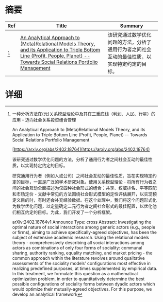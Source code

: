 # 摘要

| Ref | Title | Summary |
| --- | --- | --- |
| [^1] | [An Analytical Approach to (Meta)Relational Models Theory, and its Application to Triple Bottom Line (Profit, People, Planet) -- Towards Social Relations Portfolio Management](https://arxiv.org/abs/2402.18764) | 该研究通过数学优化问题的方法，分析了通用行为者之间社会互动的最佳性质，以实现特定约定的目标。 |

# 详细

[^1]: 一种分析方法在(元)关系模型理论中及其在三重底线（利润、人民、行星）的应用 - 迈向社会关系投资组合管理

    An Analytical Approach to (Meta)Relational Models Theory, and its Application to Triple Bottom Line (Profit, People, Planet) -- Towards Social Relations Portfolio Management

    [https://arxiv.org/abs/2402.18764](https://arxiv.org/abs/2402.18764)

    该研究通过数学优化问题的方法，分析了通用行为者之间社会互动的最佳性质，以实现特定约定的目标。

    

    研究通用行为者（例如人或公司）之间社会互动的最佳性质，旨在实现特定约定的目标，一直是广泛的学术研究对象。使用关系模型理论 - 将所有行为者之间的社会互动全面描述为仅四种社会形式的组合：共享、权威排名、平等匹配和市场定价 - 文献中常见的方法围绕社会形式模型的定性评估展开，以实现预定义目的时，有时还会补充经验数据。在这个处理中，我们将这个问题形式化为数学优化问题，以定量确定二元行为者之间社会形式的最佳配置，以优化他们相互约定的目标。为此，我们开发了一个分析框架。

    arXiv:2402.18764v1 Announce Type: cross  Abstract: Investigating the optimal nature of social interactions among generic actors (e.g., people or firms), aiming to achieve specifically-agreed objectives, has been the subject of extensive academic research. Using the relational models theory - comprehensively describing all social interactions among actors as combinations of only four forms of sociality: communal sharing, authority ranking, equality matching, and market pricing - the common approach within the literature revolves around qualitative assessments of the sociality models' configurations most effective in realizing predefined purposes, at times supplemented by empirical data. In this treatment, we formulate this question as a mathematical optimization problem, in order to quantitatively determine the best possible configurations of sociality forms between dyadic actors which would optimize their mutually-agreed objectives. For this purpose, we develop an analytical framework 
    

